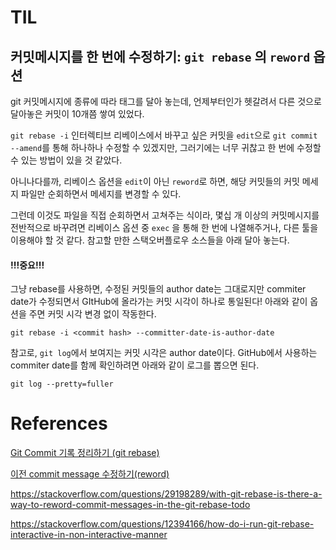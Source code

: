 # TIL

## 커밋메시지를 한 번에 수정하기: `git rebase` 의 `reword` 옵션

git 커밋메시지에 종류에 따라 태그를 달아 놓는데, 언제부터인가 헷갈려서 다른 것으로 달아놓은 커밋이 10개쯤 쌓여 있었다.

`git rebase -i` 인터렉티브 리베이스에서 바꾸고 싶은 커밋을 `edit`으로 `git commit --amend`를 통해 하나하나 수정할 수 있겠지만, 그러기에는 너무 귀찮고 한 번에 수정할 수 있는 방법이 있을 것 같았다.

아니나다를까, 리베이스 옵션을 `edit`이 아닌 `reword`로 하면, 해당 커밋들의 커밋 메세지 파일만 순회하면서 메세지를 변경할 수 있다. 

그런데 이것도 파일을 직접 순회하면서 고쳐주는 식이라, 몇십 개 이상의 커밋메시지를 전반적으로 바꾸려면 리베이스 옵션 중 `exec` 을 통해 한 번에 나열해주거나, 다른 툴을 이용해야 할 것 같다. 참고할 만한 스택오버플로우 소스들을 아래 달아 놓는다.

#### !!!중요!!! 

그냥 rebase를 사용하면, 수정된 커밋들의 author date는 그대로지만 commiter date가 수정되면서 GItHub에 올라가는 커밋 시각이 하나로 통일된다! 아래와 같이 옵션을 주면 커밋 시각 변경 없이 작동한다.

```shell
git rebase -i <commit hash> --committer-date-is-author-date 
```

참고로, `git log`에서 보여지는 커밋 시각은 author date이다. GitHub에서 사용하는 commiter date를 함께 확인하려면 아래와 같이 로그를 뽑으면 된다.

```shell
git log --pretty=fuller
```


# References

[Git Commit 기록 정리하기 (git rebase)](https://velog.io/@shin6949/Git-Commit-%EA%B8%B0%EB%A1%9D-%EC%A0%95%EB%A6%AC%ED%95%98%EA%B8%B0-git-rebase)

[이전 commit message 수정하기(reword)](https://sukvvon.tistory.com/68)


https://stackoverflow.com/questions/29198289/with-git-rebase-is-there-a-way-to-reword-commit-messages-in-the-git-rebase-todo


https://stackoverflow.com/questions/12394166/how-do-i-run-git-rebase-interactive-in-non-interactive-manner